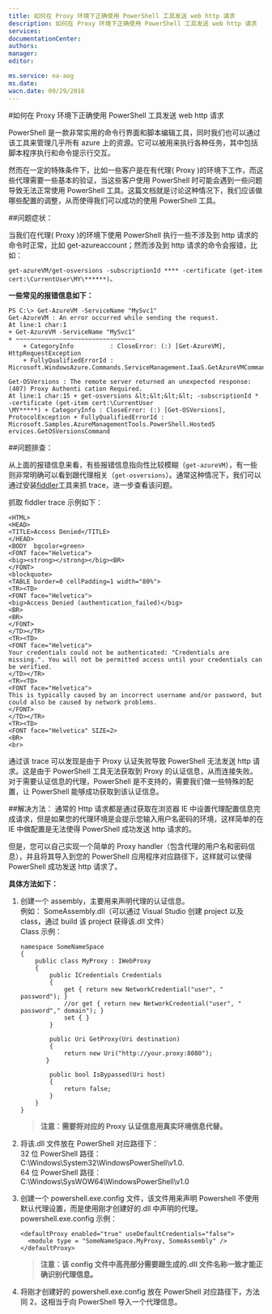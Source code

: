 ```yaml
---
title: 如何在 Proxy 环境下正确使用 PowerShell 工具发送 web http 请求
description: 如何在 Proxy 环境下正确使用 PowerShell 工具发送 web http 请求
services: 
documentationCenter: 
authors: 
manager: 
editor: 

ms.service: na-aog
ms.date: 
wacn.date: 09/29/2016
---
```


#如何在 Proxy 环境下正确使用 PowerShell 工具发送 web http 请求

PowerShell 是一款非常实用的命令行界面和脚本编辑工具，同时我们也可以通过该工具来管理几乎所有 azure 上的资源。它可以被用来执行各种任务，其中包括脚本程序执行和命令提示行交互。

然而在一定的特殊条件下，比如一些客户是在有代理( Proxy )的环境下工作，而这些代理需要一些基本的验证，当这些客户使用 PowerShell 时可能会遇到一些问题导致无法正常使用 PowerShell 工具。这篇文档就是讨论这种情况下，我们应该做哪些配置的调整，从而使得我们可以成功的使用 PowerShell 工具。

##问题症状：

当我们在代理( Proxy )的环境下使用 PowerShell 执行一些不涉及到 http 请求的命令时正常，比如 get-azureaccount；然而涉及到 http 请求的命令会报错，比如：

```
get-azureVM/get-osversions -subscriptionId **** -certificate (get-item cert:\CurrentUser\MY\******)。
```

**一些常见的报错信息如下：**

```
PS C:\> Get-AzureVM -ServiceName "MySvc1"  
Get-AzureVM : An error occurred while sending the request.  
At line:1 char:1  
+ Get-AzureVM -ServiceName "MySvc1"  
+ ~~~~~~~~~~~~~~~~~~~~~~~~~~~~~~~~~  
    + CategoryInfo          : CloseError: (:) [Get-AzureVM], HttpRequestException  
    + FullyQualifiedErrorId : Microsoft.WindowsAzure.Commands.ServiceManagement.IaaS.GetAzureVMCommand

Get-OSVersions : The remote server returned an unexpected response: (407) Proxy Authenti cation Required. 
At line:1 char:15 + get-osversions &lt;&lt;&lt;&lt; -subscriptionId * -certificate (get-item cert:\CurrentUser
\MY*****) + CategoryInfo : CloseError: (:) [Get-OSVersions], ProtocolException + FullyQualifiedErrorId :
Microsoft.Samples.AzureManagementTools.PowerShell.HostedS ervices.GetOSVersionsCommand
```

##问题排查：

从上面的报错信息来看，有些报错信息指向性比较模糊（`get-azureVM`），有一些则非常明确可以看到跟代理相关（`get-osversions`）。通常这种情况下，我们可以通过安装[fiddler](http://www.telerik.com/fiddler)工具来抓 trace，进一步查看该问题。

抓取 fiddler trace 示例如下：

```
<HTML>
<HEAD>
<TITLE>Access Denied</TITLE>
</HEAD>
<BODY  bgcolor=green>
<FONT face="Helvetica">
<big><strong></strong></big><BR>
</FONT>
<blockquote>
<TABLE border=0 cellPadding=1 width="80%">
<TR><TD>
<FONT face="Helvetica">
<big>Access Denied (authentication_failed)</big>
<BR>
<BR>
</FONT>
</TD></TR>
<TR><TD>
<FONT face="Helvetica">
Your credentials could not be authenticated: "Credentials are missing.". You will not be permitted access until your credentials can be verified.
</TD></TR>
<TR><TD>
<FONT face="Helvetica">
This is typically caused by an incorrect username and/or password, but could also be caused by network problems.
</FONT>
</TD></TR>
<TR><TD>
<FONT face="Helvetica" SIZE=2>
<BR>
<br>
```

 通过该 trace 可以发现是由于 Proxy 认证失败导致 PowerShell 无法发送 http 请求。这是由于 PowerShell 工具无法获取到 Proxy 的认证信息，从而连接失败。对于需要认证信息的代理，PowerShell 是不支持的，需要我们做一些特殊的配置，让 PowerShell 能够成功获取到该认证信息。

##解决方法：
通常的 Http 请求都是通过获取在浏览器 IE 中设置代理配置信息完成请求，但是如果您的代理环境是会提示您输入用户名密码的环境，这样简单的在 IE 中做配置是无法使得 PowerShell 成功发送 http 请求的。

但是，您可以自己实现一个简单的 Proxy handler（包含代理的用户名和密码信息），并且将其导入到您的 PowerShell 应用程序对应路径下，这样就可以使得 PowerShell 成功发送 http 请求了。

**具体方法如下：**

1. 创建一个 assembly，主要用来声明代理的认证信息。  
例如： SomeAssembly.dll（可以通过 Visual Studio 创建 project 以及 class，通过 build 该 project 获得该.dll 文件）  
Class 示例：

    ```
    namespace SomeNameSpace
    {
        public class MyProxy : IWebProxy
        {
            public ICredentials Credentials
            {
                get { return new NetworkCredential("user", " password"); }
                //or get { return new NetworkCredential("user", " password"," domain"); }
                set { }
            }

            public Uri GetProxy(Uri destination)
            {
                return new Uri("http://your.proxy:8080");
           }

            public bool IsBypassed(Uri host)
            {
                return false;
            }
        }
    }   
    ```

    >**注意：需要将对应的 Proxy 认证信息用真实环境信息代替。**

2. 将该.dll 文件放在 PowerShell 对应路径下：  
32 位 PowerShell 路径：C:\Windows\System32\WindowsPowerShell\v1.0.  
64 位 PowerShell 路径：C:\Windows\SysWOW64\WindowsPowerShell\v1.0   
3. 创建一个 powershell.exe.config 文件，该文件用来声明 Powershell 不使用默认代理设置，而是使用刚才创建好的.dll 中声明的代理。  
powershell.exe.config 示例：  

    ```
    <defaultProxy enabled="true" useDefaultCredentials="false">
      <module type = "SomeNameSpace.MyProxy, SomeAssembly" />
    </defaultProxy>
    ```

    >**注意：该 config 文件中高亮部分需要跟生成的.dll 文件名称一致才能正确识别代理信息。**
4. 将刚才创建好的 powershell.exe.config 放在 PowerShell 对应路径下，方法同 2，这相当于向 PowerShell 导入一个代理信息。